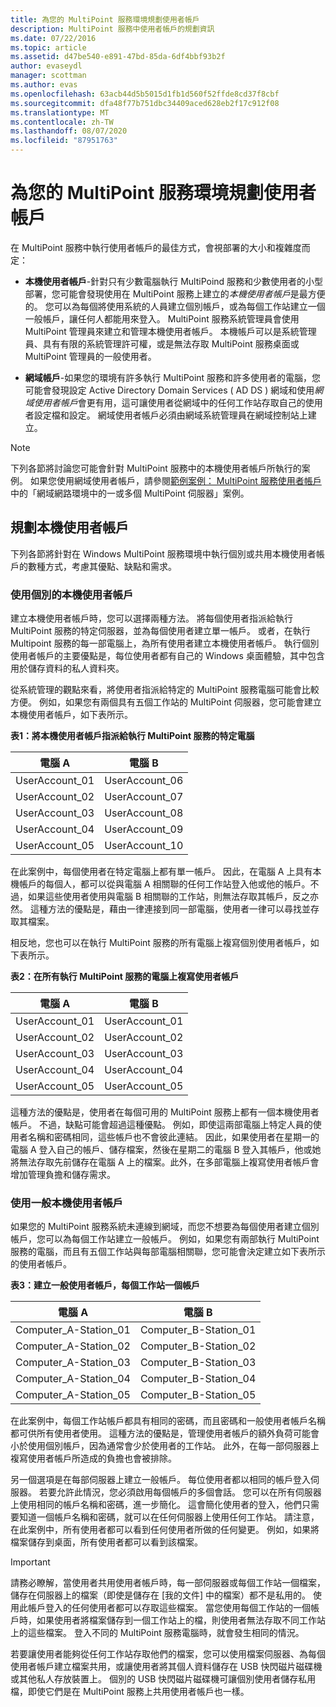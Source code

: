 ```yaml
---
title: 為您的 MultiPoint 服務環境規劃使用者帳戶
description: MultiPoint 服務中使用者帳戶的規劃資訊
ms.date: 07/22/2016
ms.topic: article
ms.assetid: d47be540-e891-47bd-85da-6df4bbf93b2f
author: evaseydl
manager: scottman
ms.author: evas
ms.openlocfilehash: 63acb44d5b5015d1fb1d560f52ffde8cd37f8cbf
ms.sourcegitcommit: dfa48f77b751dbc34409aced628eb2f17c912f08
ms.translationtype: MT
ms.contentlocale: zh-TW
ms.lasthandoff: 08/07/2020
ms.locfileid: "87951763"
---
```

# <a name="plan-user-accounts-for-your-multipoint-services-environment"></a>為您的 MultiPoint 服務環境規劃使用者帳戶
在 MultiPoint 服務中執行使用者帳戶的最佳方式，會視部署的大小和複雜度而定：

-   **本機使用者帳戶**-針對只有少數電腦執行 MultiPoind 服務和少數使用者的小型部署，您可能會發現使用在 MultiPoint 服務上建立的*本機使用者帳戶*是最方便的。 您可以為每個將使用系統的人員建立個別帳戶，或為每個工作站建立一個一般帳戶，讓任何人都能用來登入。 MultiPoint 服務系統管理員會使用 MultiPoint 管理員來建立和管理本機使用者帳戶。 本機帳戶可以是系統管理員、具有有限的系統管理許可權，或是無法存取 MultiPoint 服務桌面或 MultiPoint 管理員的一般使用者。

-   **網域帳戶**-如果您的環境有許多執行 MultiPoint 服務和許多使用者的電腦，您可能會發現設定 Active Directory Domain Services \( AD DS \) 網域和使用*網域使用者帳戶*會更有用，這可讓使用者從網域中的任何工作站存取自己的使用者設定檔和設定。 網域使用者帳戶必須由網域系統管理員在網域控制站上建立。

> [!NOTE]
> 下列各節將討論您可能會針對 MultiPoint 服務中的本機使用者帳戶所執行的案例。 如果您使用網域使用者帳戶，請參閱[範例案例： MultiPoint 服務使用者帳戶](Example-scenarios--MultiPoint-Services-user-accounts.md)中的「網域網路環境中的一或多個 MultiPoint 伺服器」案例。

## <a name="planning-local-user-accounts"></a>規劃本機使用者帳戶
下列各節將針對在 Windows MultiPoint 服務環境中執行個別或共用本機使用者帳戶的數種方式，考慮其優點、缺點和需求。

### <a name="use-individual-local-user-accounts"></a>使用個別的本機使用者帳戶
建立本機使用者帳戶時，您可以選擇兩種方法。  將每個使用者指派給執行 MultiPoint 服務的特定伺服器，並為每個使用者建立單一帳戶。 或者，在執行 Multipoint 服務的每一部電腦上，為所有使用者建立本機使用者帳戶。 執行個別使用者帳戶的主要優點是，每位使用者都有自己的 Windows 桌面體驗，其中包含用於儲存資料的私人資料夾。

從系統管理的觀點來看，將使用者指派給特定的 MultiPoint 服務電腦可能會比較方便。 例如，如果您有兩個具有五個工作站的 MultiPoint 伺服器，您可能會建立本機使用者帳戶，如下表所示。

**表1：將本機使用者帳戶指派給執行 MultiPoint 服務的特定電腦**

|電腦 A|電腦 B|
|--------------|--------------|
|UserAccount_01|UserAccount_06|
|UserAccount_02|UserAccount_07|
|UserAccount_03|UserAccount_08|
|UserAccount_04|UserAccount_09|
|UserAccount_05|UserAccount_10|

在此案例中，每個使用者在特定電腦上都有單一帳戶。 因此，在電腦 A 上具有本機帳戶的每個人，都可以從與電腦 A 相關聯的任何工作站登入他或他的帳戶。不過，如果這些使用者使用與電腦 B 相關聯的工作站，則無法存取其帳戶，反之亦然。 這種方法的優點是，藉由一律連接到同一部電腦，使用者一律可以尋找並存取其檔案。

相反地，您也可以在執行 MultiPoint 服務的所有電腦上複寫個別使用者帳戶，如下表所示。

**表2：在所有執行 MultiPoint 服務的電腦上複寫使用者帳戶**

|電腦 A|電腦 B|
|--------------|--------------|
|UserAccount_01|UserAccount_01|
|UserAccount_02|UserAccount_02|
|UserAccount_03|UserAccount_03|
|UserAccount_04|UserAccount_04|
|UserAccount_05|UserAccount_05|

這種方法的優點是，使用者在每個可用的 MultiPoint 服務上都有一個本機使用者帳戶。 不過，缺點可能會超過這種優點。 例如，即使這兩部電腦上特定人員的使用者名稱和密碼相同，這些帳戶也不會彼此連結。 因此，如果使用者在星期一的電腦 A 登入自己的帳戶、儲存檔案，然後在星期二的電腦 B 登入其帳戶，他或她將無法存取先前儲存在電腦 A 上的檔案。此外，在多部電腦上複寫使用者帳戶會增加管理負擔和儲存需求。

### <a name="use-generic-local-user-accounts"></a>使用一般本機使用者帳戶
如果您的 MultiPoint 服務系統未連線到網域，而您不想要為每個使用者建立個別帳戶，您可以為每個工作站建立一般帳戶。 例如，如果您有兩部執行 MultiPoint 服務的電腦，而且有五個工作站與每部電腦相關聯，您可能會決定建立如下表所示的使用者帳戶。

**表3：建立一般使用者帳戶，每個工作站一個帳戶**

|電腦 A|電腦 B|
|--------------|--------------|
|Computer_A-Station_01|Computer_B-Station_01|
|Computer_A-Station_02|Computer_B-Station_02|
|Computer_A-Station_03|Computer_B-Station_03|
|Computer_A-Station_04|Computer_B-Station_04|
|Computer_A-Station_05|Computer_B-Station_05|

在此案例中，每個工作站帳戶都具有相同的密碼，而且密碼和一般使用者帳戶名稱都可供所有使用者使用。 這種方法的優點是，管理使用者帳戶的額外負荷可能會小於使用個別帳戶，因為通常會少於使用者的工作站。 此外，在每一部伺服器上複寫使用者帳戶所造成的負擔也會被排除。

另一個選項是在每部伺服器上建立一般帳戶。 每位使用者都以相同的帳戶登入伺服器。 若要允許此情況，您必須啟用每個帳戶的多個會話。 您可以在所有伺服器上使用相同的帳戶名稱和密碼，進一步簡化。 這會簡化使用者的登入，他們只需要知道一個帳戶名稱和密碼，就可以在任何伺服器上使用任何工作站。 請注意，在此案例中，所有使用者都可以看到任何使用者所做的任何變更。 例如，如果將檔案儲存到桌面，所有使用者都可以看到該檔案。

> [!IMPORTANT]
> 請務必瞭解，當使用者共用使用者帳戶時，每一部伺服器或每個工作站一個檔案，儲存在伺服器上的檔案（即使是儲存在 [我的文件] 中的檔案）都不是私用的。 使用此帳戶登入的任何使用者都可以存取這些檔案。 當您使用每個工作站的一個帳戶時，如果使用者將檔案儲存到一個工作站上的檔，則使用者無法存取不同工作站上的這些檔案。 登入不同的 MultiPoint 服務電腦時，就會發生相同的情況。

若要讓使用者能夠從任何工作站存取他們的檔案，您可以使用檔案伺服器、為每個使用者帳戶建立檔案共用，或讓使用者將其個人資料儲存在 USB 快閃磁片磁碟機或其他私人存放裝置上。 個別的 USB 快閃磁片磁碟機可讓個別使用者儲存私用檔，即使它們是在 MultiPoint 服務上共用使用者帳戶也一樣。